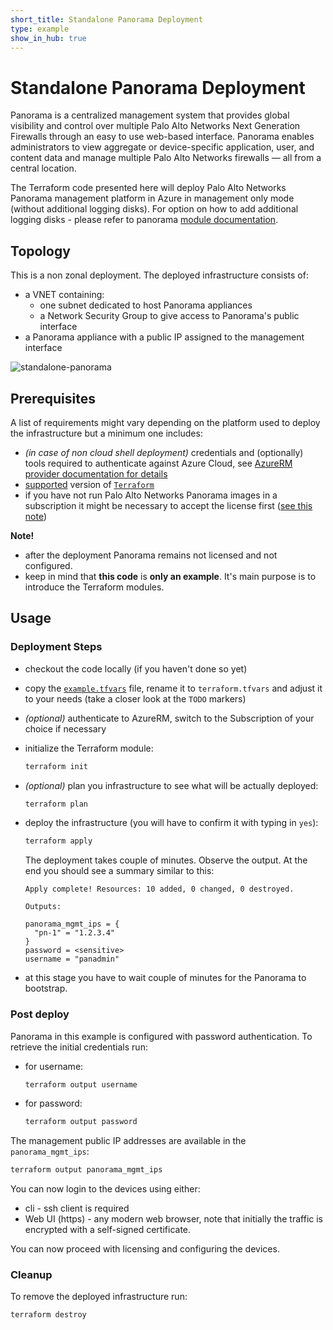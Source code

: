 ```yaml
---
short_title: Standalone Panorama Deployment
type: example
show_in_hub: true
---
```

# Standalone Panorama Deployment

Panorama is a centralized management system that provides global visibility and control over multiple Palo Alto Networks Next
Generation Firewalls through an easy to use web-based interface. Panorama enables administrators to view aggregate or
device-specific application, user, and content data and manage multiple Palo Alto Networks firewalls — all from a central
location.

The Terraform code presented here will deploy Palo Alto Networks Panorama management platform in Azure in management only mode
(without additional logging disks). For option on how to add additional logging disks - please refer to panorama
[module documentation](../../modules/panorama/README.md#input_logging_disks).

## Topology

This is a non zonal deployment. The deployed infrastructure consists of:

- a VNET containing:
  - one subnet dedicated to host Panorama appliances
  - a Network Security Group to give access to Panorama's public interface
- a Panorama appliance with a public IP assigned to the management interface

![standalone-panorama](https://github.com/PaloAltoNetworks/terraform-azurerm-swfw-modules/assets/2110772/b2dadd69-f5b5-4ac4-b356-467ef79cbb0b)

## Prerequisites

A list of requirements might vary depending on the platform used to deploy the infrastructure but a minimum one includes:

- _(in case of non cloud shell deployment)_ credentials and (optionally) tools required to authenticate against Azure Cloud, see
  [AzureRM provider documentation for details](https://registry.terraform.io/providers/hashicorp/azurerm/latest/docs#authenticating-to-azure)
- [supported](#requirements) version of [`Terraform`](<https://developer.hashicorp.com/terraform/downloads>)
- if you have not run Palo Alto Networks Panorama images in a subscription it might be necessary to accept the license first
  ([see this note](../../modules/panorama/README.md#accept-azure-marketplace-terms))

**Note!**

- after the deployment Panorama remains not licensed and not configured.
- keep in mind that **this code** is **only an example**. It's main purpose is to introduce the Terraform modules.

## Usage

### Deployment Steps

- checkout the code locally (if you haven't done so yet)
- copy the [`example.tfvars`](./example.tfvars) file, rename it to `terraform.tfvars` and adjust it to your needs (take a closer
  look at the `TODO` markers)
- _(optional)_ authenticate to AzureRM, switch to the Subscription of your choice if necessary
- initialize the Terraform module:

  ```bash
  terraform init
  ```

- _(optional)_ plan you infrastructure to see what will be actually deployed:

  ```bash
  terraform plan
  ```

- deploy the infrastructure (you will have to confirm it with typing in `yes`):

  ```bash
  terraform apply
  ```

  The deployment takes couple of minutes. Observe the output. At the end you should see a summary similar to this:

  ```console
  Apply complete! Resources: 10 added, 0 changed, 0 destroyed.

  Outputs:

  panorama_mgmt_ips = {
    "pn-1" = "1.2.3.4"
  }
  password = <sensitive>
  username = "panadmin"
  ```

- at this stage you have to wait couple of minutes for the Panorama to bootstrap.

### Post deploy

Panorama in this example is configured with password authentication. To retrieve the initial credentials run:

- for username:

  ```bash
  terraform output username
  ```

- for password:

  ```bash
  terraform output password
  ```

The management public IP addresses are available in the `panorama_mgmt_ips`:

```bash
terraform output panorama_mgmt_ips
```

You can now login to the devices using either:

- cli - ssh client is required
- Web UI (https) - any modern web browser, note that initially the traffic is encrypted with a self-signed certificate.

You can now proceed with licensing and configuring the devices.

### Cleanup

To remove the deployed infrastructure run:

```bash
terraform destroy
```